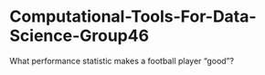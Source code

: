 # Computational-Tools-For-Data-Science-Group46
What performance statistic makes a football player “good”?
